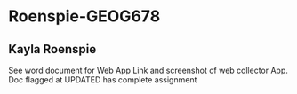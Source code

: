 # Roenspie-GEOG678

## Kayla Roenspie


See word document for Web App Link and screenshot of web collector App.
Doc flagged at UPDATED has complete assignment 

